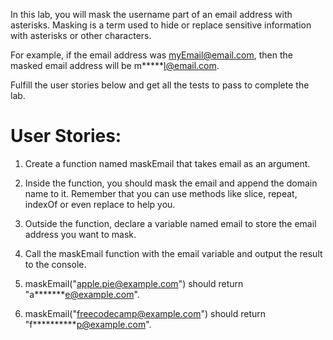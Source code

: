 In this lab, you will mask the username part of an email address with asterisks. Masking is a term used to hide or replace sensitive information with asterisks or other characters.

For example, if the email address was myEmail@email.com, then the masked email address will be m*****l@email.com.

Fulfill the user stories below and get all the tests to pass to complete the lab.

# User Stories:

1. Create a function named maskEmail that takes email as an argument.

2. Inside the function, you should mask the email and append the domain name to it. Remember that you can use methods like slice, repeat, indexOf or even replace to help you.

3. Outside the function, declare a variable named email to store the email address you want to mask.

4. Call the maskEmail function with the email variable and output the result to the console.

5. maskEmail("apple.pie@example.com") should return "a*******e@example.com".

6. maskEmail("freecodecamp@example.com") should return "f**********p@example.com".